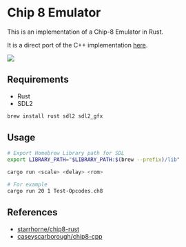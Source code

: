 # Chip 8 Emulator

This is an implementation of a Chip-8 Emulator in Rust.

It is a direct port of the C++ implementation [here](https://gitlab.casey.sh/casey/chip8).

![](https://i.imgur.com/OXQ6fMs.png)

## Requirements

- Rust
- SDL2

```bash
brew install rust sdl2 sdl2_gfx
```

## Usage

```bash
# Export Homebrew Library path for SDL
export LIBRARY_PATH="$LIBRARY_PATH:$(brew --prefix)/lib"

cargo run <scale> <delay> <rom>

# For example
cargo run 20 1 Test-Opcodes.ch8
```

## References

- [starrhorne/chip8-rust](https://github.com/starrhorne/chip8-rust)
- [caseyscarborough/chip8-cpp](https://github.com/caseyscarborough/chip8-cpp)
